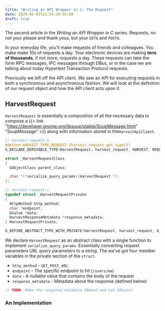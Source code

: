 ```yaml
---
title: "Writing an API Wrapper in C: The Request"
date: 2020-05-05T22:24:39-05:00
draft: true
---
```


The second article in the _Writing an API Wrapper in C_ series. Requests, no not
your please and thank yous, but your `GET`s and `POST`s.

<!--more-->

In your everyday life, you'll make requests of friends and colleagues. You make
make 10s of requests a day. Your electronic devices are making **tens of
thousands**, if not more, requests a day. These requests can take the form RPC
messages, IPC messages through DBus, or in the case we are talking about today
Hypertext Transaction Protocol requests.

Previously we left off the API client. We saw an API for executing requests in
both a synchronous and asynchronous fashion. We will look at the definition of
our request object and how the API client acts upon it.

## HarvestRequest

`HarvestRequest` is essentially a composition of all the necessary data to
compose a
{{< link "https://developer.gnome.org/libsoup/stable/SoupMessage.html" "SoupMessage" >}}
along with information stored in the`HarvestApiClient`.

```c
// harvest-request.h
#define HARVEST_TYPE_REQUEST (harvest_request_get_type())
G_DECLARE_DERIVABLE_TYPE(HarvestRequest, harvest_request, HARVEST, REQUEST, GObject)

struct _HarvestRequestClass
{
  GObjectClass parent_class;

  char *(*serialize_query_params)(HarvestRequest *);
};

// harvest-request.c
typedef struct _HarvestRequestPrivate
{
  HttpMethod http_method;
  char *endpoint;
  GValue *data;
  HarvestResponseMetadata *response_metadata;
} HarvestRequestPrivate;

G_DEFINE_ABSTRACT_TYPE_WITH_PRIVATE(HarvestRequest, harvest_request, G_TYPE_OBJECT)
```

We declare `HarvestRequest` as an abstract class with a single function to
implement `serialize_query_params`. Essentially converting request parameters
URL query parameters to a string. The we've got four member variables in the
private section of the `struct`.

- `http_method` - `GET`, `POST`, etc.
- `endpoint` - The specific endpoint to hit (`/users/me`)
- `data` - A nullable value that contains the body of the request
- `response_metadata` - Metadata about the response (defined below)

```c
// TODO: Make the response metadata GBoxed and not GObject
```

### An Implementation
